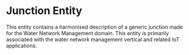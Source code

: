 # Junction Entity
This entity contains a harmonised description of a generic junction made for the Water Network Management domain. This entity is primarily associated with the water network management vertical and related IoT applications.